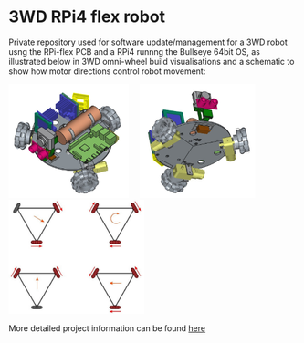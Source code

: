# 3WD RPi4 flex robot
Private repository used for software update/management for a 3WD robot usng the RPi-flex PCB and a RPi4 runnng the Bullseye 64bit OS, as illustrated below in 3WD omni-wheel build visualisations and a schematic to show how motor directions control robot movement:

<img src="images\3WD_robot_vis-image01.jpeg" width="210" height="200"> &nbsp; &nbsp; <img src="images\3WD_robot_vis-image08.jpeg" width="202" height="200">  &nbsp; &nbsp; <img src="images\3WD_omni-wheels-drive_logic_180DEG_600w.jpg" width="238" height="200">

 More detailed project information can be found [here](https://onlinedevices.org.uk/RPi4_3WD_robot)
